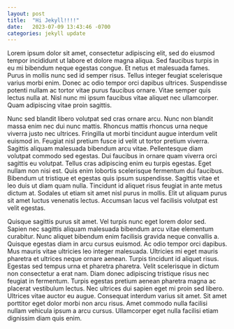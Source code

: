 ```yaml
---
layout: post
title:  "Hi Jekyll!!!!"
date:   2023-07-09 13:43:46 -0700
categories: jekyll update
---
```


Lorem ipsum dolor sit amet, consectetur adipiscing elit, sed do eiusmod tempor incididunt ut labore et dolore magna aliqua. Sed faucibus turpis in eu mi bibendum neque egestas congue. Et netus et malesuada fames. Purus in mollis nunc sed id semper risus. Tellus integer feugiat scelerisque varius morbi enim. Donec ac odio tempor orci dapibus ultrices. Suspendisse potenti nullam ac tortor vitae purus faucibus ornare. Vitae semper quis lectus nulla at. Nisl nunc mi ipsum faucibus vitae aliquet nec ullamcorper. Quam adipiscing vitae proin sagittis.

Nunc sed blandit libero volutpat sed cras ornare arcu. Nunc non blandit massa enim nec dui nunc mattis. Rhoncus mattis rhoncus urna neque viverra justo nec ultrices. Fringilla ut morbi tincidunt augue interdum velit euismod in. Feugiat nisl pretium fusce id velit ut tortor pretium viverra. Sagittis aliquam malesuada bibendum arcu vitae. Pellentesque diam volutpat commodo sed egestas. Dui faucibus in ornare quam viverra orci sagittis eu volutpat. Tellus cras adipiscing enim eu turpis egestas. Eget nullam non nisi est. Quis enim lobortis scelerisque fermentum dui faucibus. Bibendum ut tristique et egestas quis ipsum suspendisse. Sagittis vitae et leo duis ut diam quam nulla. Tincidunt id aliquet risus feugiat in ante metus dictum at. Sodales ut etiam sit amet nisl purus in mollis. Elit ut aliquam purus sit amet luctus venenatis lectus. Accumsan lacus vel facilisis volutpat est velit egestas.

Quisque sagittis purus sit amet. Vel turpis nunc eget lorem dolor sed. Sapien nec sagittis aliquam malesuada bibendum arcu vitae elementum curabitur. Nunc aliquet bibendum enim facilisis gravida neque convallis a. Quisque egestas diam in arcu cursus euismod. Ac odio tempor orci dapibus. Mus mauris vitae ultricies leo integer malesuada. Ultricies mi eget mauris pharetra et ultrices neque ornare aenean. Turpis tincidunt id aliquet risus. Egestas sed tempus urna et pharetra pharetra. Velit scelerisque in dictum non consectetur a erat nam. Diam donec adipiscing tristique risus nec feugiat in fermentum. Turpis egestas pretium aenean pharetra magna ac placerat vestibulum lectus. Nec ultrices dui sapien eget mi proin sed libero. Ultrices vitae auctor eu augue. Consequat interdum varius sit amet. Sit amet porttitor eget dolor morbi non arcu risus. Amet commodo nulla facilisi nullam vehicula ipsum a arcu cursus. Ullamcorper eget nulla facilisi etiam dignissim diam quis enim.